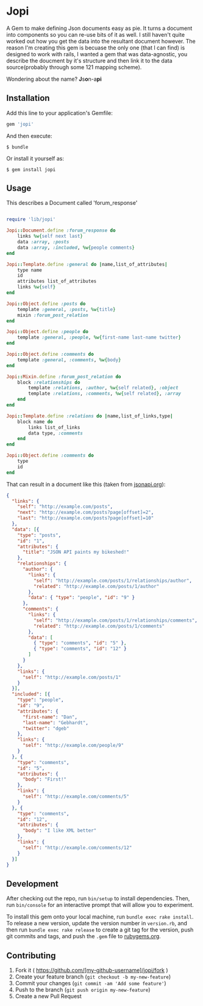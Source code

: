 # Jopi

A Gem to make defining Json documents easy as pie.
It turns a document into components so you can re-use bits of it as well.
I still haven't quite worked out how you get the data into the resultant document however. 
The reason I'm creating this gem is becuase the only one (that I can find) is designed to work with rails, I wanted a gem that was data-agnostic, you describe the doucment by it's structure and then link it to the data source(probably through some 121 mapping scheme).

Wondering about the name? **J**s**o**n-a**pi**

## Installation

Add this line to your application's Gemfile:

```ruby
gem 'jopi'
```

And then execute:

    $ bundle

Or install it yourself as:

    $ gem install jopi

## Usage

This describes a Document called 'forum_response'
```ruby

require 'lib/jopi'

Jopi::Document.define :forum_response do 
    links %w{self next last}
    data :array, :posts
    data :array, :included, %w{people comments}
end

Jopi::Template.define :general do |name,list_of_attributes|
    type name
    id
    attributes list_of_attributes
    links %w{self}
end

Jopi::Object.define :posts do
    template :general, :posts, %w{title}
    mixin :forum_post_relation
end

Jopi::Object.define :people do
    template :general, :people, %w{first-name last-name twitter}
end

Jopi::Object.define :comments do
    template :general, :comments, %w{body}
end

Jopi::Mixin.define :forum_post_relation do
    block :relationships do
        template :relations, :author, %w{self related}, :object
        template :relations, :comments, %w{self related}, :array
    end
end

Jopi::Template.define :relations do |name,list_of_links,type|
    block name do
        links list_of_links
        data type, :comments
    end
end

Jopi::Object.define :comments do
    type
    id
end
```

That can result in a document like this (taken from [jsonapi.org](jsonapi.org)):
```json
{
  "links": {
    "self": "http://example.com/posts",
    "next": "http://example.com/posts?page[offset]=2",
    "last": "http://example.com/posts?page[offset]=10"
  },
  "data": [{
    "type": "posts",
    "id": "1",
    "attributes": {
      "title": "JSON API paints my bikeshed!"
    },
    "relationships": {
      "author": {
        "links": {
          "self": "http://example.com/posts/1/relationships/author",
          "related": "http://example.com/posts/1/author"
        },
        "data": { "type": "people", "id": "9" }
      },
      "comments": {
        "links": {
          "self": "http://example.com/posts/1/relationships/comments",
          "related": "http://example.com/posts/1/comments"
        },
        "data": [
          { "type": "comments", "id": "5" },
          { "type": "comments", "id": "12" }
        ]
      }
    },
    "links": {
      "self": "http://example.com/posts/1"
    }
  }],
  "included": [{
    "type": "people",
    "id": "9",
    "attributes": {
      "first-name": "Dan",
      "last-name": "Gebhardt",
      "twitter": "dgeb"
    },
    "links": {
      "self": "http://example.com/people/9"
    }
  }, {
    "type": "comments",
    "id": "5",
    "attributes": {
      "body": "First!"
    },
    "links": {
      "self": "http://example.com/comments/5"
    }
  }, {
    "type": "comments",
    "id": "12",
    "attributes": {
      "body": "I like XML better"
    },
    "links": {
      "self": "http://example.com/comments/12"
    }
  }]
}
```

## Development

After checking out the repo, run `bin/setup` to install dependencies. Then, run `bin/console` for an interactive prompt that will allow you to experiment.

To install this gem onto your local machine, run `bundle exec rake install`. To release a new version, update the version number in `version.rb`, and then run `bundle exec rake release` to create a git tag for the version, push git commits and tags, and push the `.gem` file to [rubygems.org](https://rubygems.org).

## Contributing

1. Fork it ( https://github.com/[my-github-username]/jopi/fork )
2. Create your feature branch (`git checkout -b my-new-feature`)
3. Commit your changes (`git commit -am 'Add some feature'`)
4. Push to the branch (`git push origin my-new-feature`)
5. Create a new Pull Request
